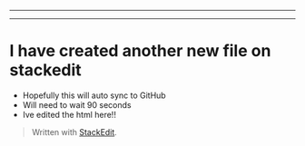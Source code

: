 <hr>
<hr>
  <title>Another New File</title>
  <div class="stackedit__html"><h1 id="i-have-created-another-new-file-on-stackedit">I have created another new file on stackedit</h1>
<ul>
<li>Hopefully this will auto sync to GitHub</li>
<li>Will need to wait 90 seconds</li>
<li>Ive edited the html here!!</li>
</ul>
<blockquote>
<p>Written with <a href="https://stackedit.io/">StackEdit</a>.</p>
</blockquote>
</div>

